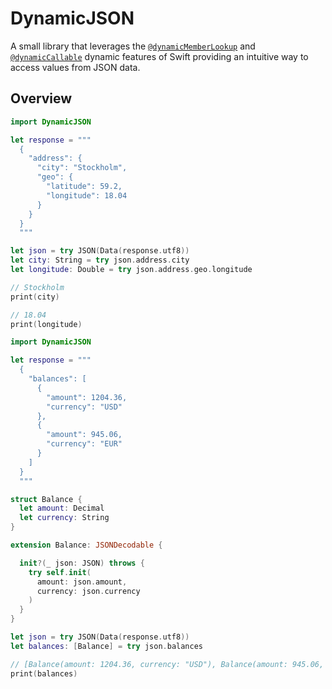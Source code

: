 # DynamicJSON

A small library that leverages the [`@dynamicMemberLookup`](https://github.com/apple/swift-evolution/blob/main/proposals/0195-dynamic-member-lookup.md) and [`@dynamicCallable`](https://github.com/apple/swift-evolution/blob/main/proposals/0216-dynamic-callable.md) dynamic features of Swift providing an intuitive way to access values from JSON data.

## Overview

```swift
import DynamicJSON

let response = """
  {
    "address": {
      "city": "Stockholm",
      "geo": {
        "latitude": 59.2,
        "longitude": 18.04
      }
    }
  }
  """

let json = try JSON(Data(response.utf8))
let city: String = try json.address.city
let longitude: Double = try json.address.geo.longitude

// Stockholm
print(city)

// 18.04
print(longitude)
```

```swift
import DynamicJSON

let response = """
  {
    "balances": [
      {
        "amount": 1204.36,
        "currency": "USD"
      },
      {
        "amount": 945.06,
        "currency": "EUR"
      }
    ]
  }
  """

struct Balance {
  let amount: Decimal
  let currency: String
}

extension Balance: JSONDecodable {

  init?(_ json: JSON) throws {
    try self.init(
      amount: json.amount,
      currency: json.currency
    )
  }
}

let json = try JSON(Data(response.utf8))
let balances: [Balance] = try json.balances

// [Balance(amount: 1204.36, currency: "USD"), Balance(amount: 945.06, currency: "EUR")]
print(balances)
```
